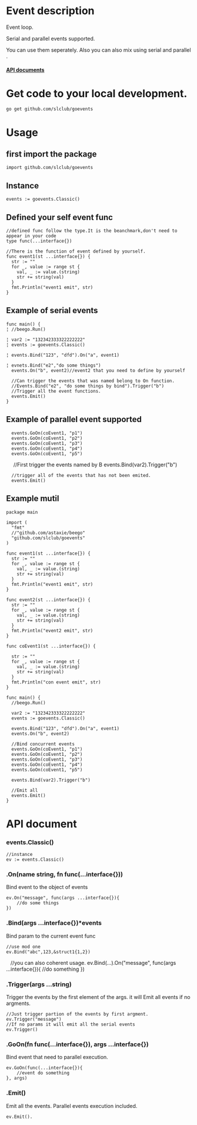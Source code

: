 <link rel="stylesheet" href="markdown.css">

# Event description

Event loop.

Serial and parallel events supported.

You can use them seperately. Also you can also mix using serial and parallel .


####  <a href="https://github.com/slclub/goevents#api">API documents</a>

# Get code to your local development.

    go get github.com/slclub/goevents

# Usage


## first import the package
  
    import github.com/slclub/goevents
  
## Instance
  
    events := goevents.Classic()


## Defined your self event func


    //defined func follow the type.It is the beanchmark,don't need to appear in your code
    type func(...interface{})

    //There is the function of event defined by yourself. 
    func event1(st ...interface{}) {
      str := ""
      for _, value := range st {
        val, _ := value.(string)
        str += string(val)
      }
      fmt.Println("event1 emit", str)
    }
    
    
## Example of serial events

    func main() {
    ¦ //beego.Run()

    ¦ var2 := "132342333322222222"
    ¦ events := goevents.Classic()

    ¦ events.Bind("123", "dfd").On("a", event1)

    ¦ evnets.Bind("e2","do some things")
      events.On("b", event2)//event2 that you need to define by yourself

      //Can trigger the events that was named belong to On function.
      //Events.Bind("e2", "do some things by bind").Trigger("b")
      //Trigger all the event functions.
      events.Emit()
    }
    
## Example of parallel event supported

      events.GoOn(coEvent1, "p1")
      events.GoOn(coEvent1, "p2")
      events.GoOn(coEvent1, "p3")
      events.GoOn(coEvent1, "p4")
      events.GoOn(coEvent1, "p5")

      //First trigger the events named by B
      events.Bind(var2).Trigger("b")

      //trigger all of the events that has not been emited.
      events.Emit()

## Example mutil

    package main

    import (
      "fmt"
      //"github.com/astaxie/beego"
      "github.com/slclub/goevents"
    )

    func event1(st ...interface{}) {
      str := ""
      for _, value := range st {
        val, _ := value.(string)
        str += string(val)
      }
      fmt.Println("event1 emit", str)
    }

    func event2(st ...interface{}) {
      str := ""
      for _, value := range st {
        val, _ := value.(string)
        str += string(val)
      }
      fmt.Println("event2 emit", str)
    }

    func coEvent1(st ...interface{}) {

      str := ""
      for _, value := range st {
        val, _ := value.(string)
        str += string(val)
      }
      fmt.Println("con event emit", str)
    }

    func main() {
      //beego.Run()

      var2 := "132342333322222222"
      events := goevents.Classic()

      events.Bind("123", "dfd").On("a", event1)
      events.On("b", event2)

      //Bind concurrent events
      events.GoOn(coEvent1, "p1")
      events.GoOn(coEvent1, "p2")
      events.GoOn(coEvent1, "p3")
      events.GoOn(coEvent1, "p4")
      events.GoOn(coEvent1, "p5")

      events.Bind(var2).Trigger("b")

      //Emit all
      events.Emit()
    }

# <a name="api">API document</a>

### events.Classic()

    //instance
    ev := events.Classic()
    
### .On(name string, fn func(...interface{}))

Bind event to the object of events

    ev.On("message", func(args ...interface{}){
        //do some things
    })

### .Bind(args ...interface{})*events

Bind param to the current event func

    //use mod one
    ev.Bind("abc",123,&struct1{1,2})
    
    //you can also coherent usage.
    ev.Bind(...).On("message", func(args ...interface{}){
        //do something
    })

### .Trigger(args ...string)

Trigger the events by the first element of the args. it will Emit all events if no argments.
    
    //Just trigger partion of the events by first argment.
    ev.Trigger("message")
    //If no params it will emit all the serial events 
    ev.Trigger()

### .GoOn(fn func(...interface{}), args ...interface{})

Bind event that need to parallel execution.
    
    ev.GoOn(func(...interface{}){
        //event do something
    }, args)
    
    
### .Emit()

Emit all the events.
Parallel events execution included.
    
    ev.Emit().
